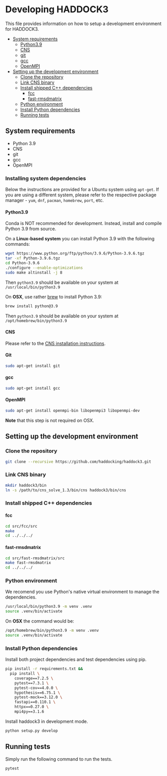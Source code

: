 # Developing HADDOCK3

This file provides information on how to setup a development environment for HADDOCK3.

- [System requirements](#system-requirements)
  - [Python3.9](#python39)
  - [CNS](#cns)
  - [git](#git)
  - [gcc](#gcc)
  - [OpenMPI](#openmpi)
- [Setting up the development environment](#setting-up-the-development-environment)
  - [Clone the repository](#clone-the-repository)
  - [Link CNS binary](#link-cns-binary)
  - [Install shipped C++ dependencies](#install-shipped-c-dependencies)
    - [fcc](#fcc)
    - [fast-rmsdmatrix](#fast-rmsdmatrix)
  - [Python environment](#python-environment)
  - [Install Python dependencies](#install-python-dependencies)
  - [Running tests](#running-tests)

## System requirements

- Python 3.9
- CNS
- git
- gcc
- OpenMPI

### Installing system dependencies

Below the instructions are provided for a Ubuntu system using `apt-get`. If you are using a different system, please refer to the respective package manager - `yum`, `dnf`, `pacman`, `homebrew`, `port`, etc.

#### Python3.9

Conda is NOT recommended for development. Instead, install and compile Python 3.9 from source.

On a __Linux-based system__ you can install Python 3.9 with the following commands:
```bash
wget https://www.python.org/ftp/python/3.9.6/Python-3.9.6.tgz
tar -xf Python-3.9.6.tgz
cd Python-3.9.6
./configure --enable-optimizations
sudo make altinstall -j 8
```

Then `python3.9` should be available on your system at `/usr/local/bin/python3.9`

On __OSX__, use rather [brew](https://brew.sh) to install Python 3.9:

```bash
brew install python@3.9
```

Then `python3.9` should be available on your system at `/opt/homebrew/bin/python3.9`


#### CNS

Please refer to the [CNS installation instructions](docs/CNS.md).

#### Git

```bash
sudo apt-get install git
```

#### gcc

```bash
sudo apt-get install gcc
```

#### OpenMPI 

```bash
sudo apt-get install openmpi-bin libopenmpi3 libopenmpi-dev
```
__Note__ that this step is not required on OSX.


## Setting up the development environment

### Clone the repository

```bash
git clone --recursive https://github.com/haddocking/haddock3.git
```

### Link CNS binary

```bash
mkdir haddock3/bin
ln -s /path/to/cns_solve_1.3/bin/cns haddock3/bin/cns
```

### Install shipped C++ dependencies

#### fcc

```bash
cd src/fcc/src
make
cd ../../../
```

#### fast-rmsdmatrix

```bash
cd src/fast-rmsdmatrix/src
make fast-rmsdmatrix
cd ../../../
```

### Python environment

We recomend you use Python's native virtual environment to manage the dependencies.

```bash
/usr/local/bin/python3.9 -m venv .venv
source .venv/bin/activate
```

On __OSX__ the command would be:

```bash
/opt/homebrew/bin/python3.9 -m venv .venv
source .venv/bin/activate
```


### Install Python dependencies

Install both project dependencies and test dependencies using pip.

```bash
pip install -r requirements.txt &&
  pip install \
    coverage==7.2.5 \
    pytest==7.3.1 \
    pytest-cov==4.0.0 \
    hypothesis==6.75.1 \
    pytest-mock==3.12.0 \
    fastapi==0.110.1 \
    httpx==0.27.0 \
    mpi4py==3.1.6
```

Install haddock3 in development mode.

```bash
python setup.py develop
```

## Running tests

Simply run the following command to run the tests.

```bash
pytest
```
